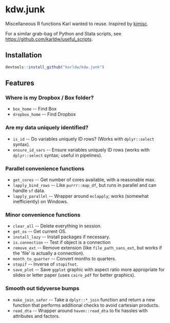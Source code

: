 # kdw.junk

Miscellaneous R functions Karl wanted to reuse.  Inspired by [kimisc](https://github.com/krlmlr/kimisc/).

For a similar grab-bag of Python and Stata scripts, see https://github.com/karldw/useful_scripts.

## Installation

```r
devtools::install_github("karldw/kdw.junk")
```

## Features

### Where is my Dropbox / Box folder?
- `box_home` -- Find Box
- `dropbox_home` -- Find Dropbox

### Are my data uniquely identified?
- `is_id` -- Do variables uniquely ID rows? (Works with `dplyr::select` syntax).
- `ensure_id_vars` -- Ensure variables uniquely ID rows (works with `dplyr::select` syntax; useful in pipelines).

### Parallel convenience functions
- `get_cores` -- Get number of cores available, with a reasonable max.
- `lapply_bind_rows` -- Like `purrr::map_df`, but runs in parallel and can handle `sf` data.
- `lapply_parallel` -- Wrapper around `mclapply`; works (somewhat inefficiently) on Windows.

### Minor convenience functions
- `clear_all` -- Delete everything in session.
- `get_os` -- Get current OS.
- `install_lazy` -- Install packages if necessary.
- `is.connection` -- Test if object is a connection
- `remove_ext` -- Remove extension (like `file_path_sans_ext`, but works if the 'file' is actually a connection).
- `month_to_quarter` -- Convert months to quarters.
- `stopif` -- Inverse of `stopifnot`.
- `save_plot` -- Save `ggplot` graphic with aspect ratio more appropriate for slides or letter paper (uses `cairo_pdf` for better graphics).

### Smooth out tidyverse bumps
- `make_join_safer` -- Take a `dplyr::*_join` function and return a new function that performs additional checks to avoid cartesian products.
- `read_dta` -- Wrapper around `haven::read_dta` to fix hassles with attributes and factors.
